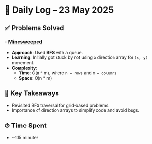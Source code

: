 # 📅 Daily Log – 23 May 2025

## ✅ Problems Solved

### - [Minesweeped](../../Topic-wise/Graph/Minesweeped.cpp)
- **Approach**: Used **BFS** with a queue.
- **Learning**: Initially got stuck by not using a direction array for `(x, y)` movement.
- **Complexity**:
  - **Time**: O(n * m), where `n = rows` and `m = columns`
  - **Space**: O(n * m)

## 🧠 Key Takeaways
- Revisited BFS traversal for grid-based problems.
- Importance of direction arrays to simplify code and avoid bugs.

## ⏱ Time Spent
- ~1.15 minutes
